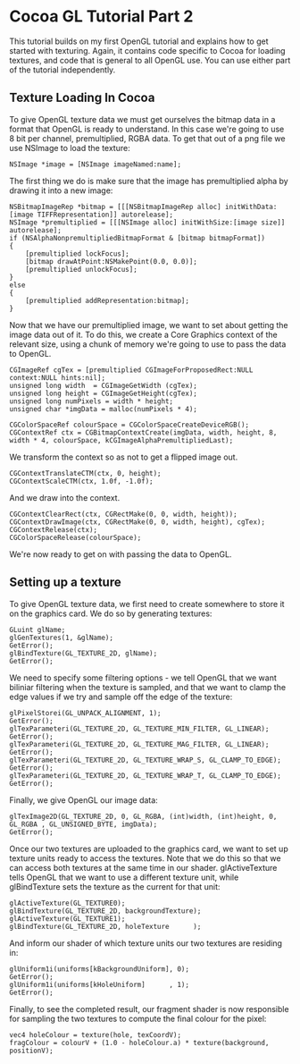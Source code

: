 # Cocoa GL Tutorial Part 2

This tutorial builds on my first OpenGL tutorial and explains how to get started with texturing.  Again, it contains code specific to Cocoa for loading textures, and code that is general to all OpenGL use.  You can use either part of the tutorial independently.

## Texture Loading In Cocoa

To give OpenGL texture data we must get ourselves the bitmap data in a format that OpenGL is ready to understand.  In this case we're going to use 8 bit per channel, premultiplied, RGBA data.  To get that out of a png file we use NSImage to load the texture:

    NSImage *image = [NSImage imageNamed:name];

The first thing we do is make sure that the image has premultiplied alpha by drawing it into a new image:

    NSBitmapImageRep *bitmap = [[[NSBitmapImageRep alloc] initWithData:[image TIFFRepresentation]] autorelease];
    NSImage *premultiplied = [[[NSImage alloc] initWithSize:[image size]] autorelease];
    if (NSAlphaNonpremultipliedBitmapFormat & [bitmap bitmapFormat])
    {
        [premultiplied lockFocus];
        [bitmap drawAtPoint:NSMakePoint(0.0, 0.0)];
        [premultiplied unlockFocus];
    }
    else
    {
        [premultiplied addRepresentation:bitmap];
    }

Now that we have our premultiplied image, we want to set about getting the image data out of it.  To do this, we create a Core Graphics context of the relevant size, using a chunk of memory we're going to use to pass the data to OpenGL.

    CGImageRef cgTex = [premultiplied CGImageForProposedRect:NULL context:NULL hints:nil];
    unsigned long width  = CGImageGetWidth (cgTex);
    unsigned long height = CGImageGetHeight(cgTex);
    unsigned long numPixels = width * height;
    unsigned char *imgData = malloc(numPixels * 4);
    
    CGColorSpaceRef colourSpace = CGColorSpaceCreateDeviceRGB();
    CGContextRef ctx = CGBitmapContextCreate(imgData, width, height, 8, width * 4, colourSpace, kCGImageAlphaPremultipliedLast);

We transform the context so as not to get a flipped image out.

    CGContextTranslateCTM(ctx, 0, height);
    CGContextScaleCTM(ctx, 1.0f, -1.0f);

And we draw into the context.

    CGContextClearRect(ctx, CGRectMake(0, 0, width, height));
    CGContextDrawImage(ctx, CGRectMake(0, 0, width, height), cgTex);
    CGContextRelease(ctx);
    CGColorSpaceRelease(colourSpace);

We're now ready to get on with passing the data to OpenGL.

## Setting up a texture

To give OpenGL texture data, we first need to create somewhere to store it on the graphics card.  We do so by generating textures:

    GLuint glName;
    glGenTextures(1, &glName);
    GetError();
    glBindTexture(GL_TEXTURE_2D, glName);
    GetError();

We need to specify some filtering options - we tell OpenGL that we want biliniar filtering when the texture is sampled, and that we want to clamp the edge values if we try and sample off the edge of the texture:

    glPixelStorei(GL_UNPACK_ALIGNMENT, 1);
    GetError();
    glTexParameteri(GL_TEXTURE_2D, GL_TEXTURE_MIN_FILTER, GL_LINEAR);
    GetError();
    glTexParameteri(GL_TEXTURE_2D, GL_TEXTURE_MAG_FILTER, GL_LINEAR);
    GetError();
    glTexParameteri(GL_TEXTURE_2D, GL_TEXTURE_WRAP_S, GL_CLAMP_TO_EDGE);
    GetError();
    glTexParameteri(GL_TEXTURE_2D, GL_TEXTURE_WRAP_T, GL_CLAMP_TO_EDGE);
    GetError();

Finally, we give OpenGL our image data:

    glTexImage2D(GL_TEXTURE_2D, 0, GL_RGBA, (int)width, (int)height, 0, GL_RGBA , GL_UNSIGNED_BYTE, imgData);
    GetError();

Once our two textures are uploaded to the graphics card, we want to set up texture units ready to access the textures.  Note that we do this so that we can access both textures at the same time in our shader.  glActiveTexture tells OpenGL that we want to use a different texture unit, while glBindTexture sets the texture as the current for that unit:

    glActiveTexture(GL_TEXTURE0);
    glBindTexture(GL_TEXTURE_2D, backgroundTexture);
    glActiveTexture(GL_TEXTURE1);
    glBindTexture(GL_TEXTURE_2D, holeTexture      );

And inform our shader of which texture units our two textures are residing in:

    glUniform1i(uniforms[kBackgroundUniform], 0);
    GetError();
    glUniform1i(uniforms[kHoleUniform]      , 1);
    GetError();

Finally, to see the completed result, our fragment shader is now responsible for sampling the two textures to compute the final colour for the pixel:

    vec4 holeColour = texture(hole, texCoordV);
    fragColour = colourV + (1.0 - holeColour.a) * texture(background, positionV);
